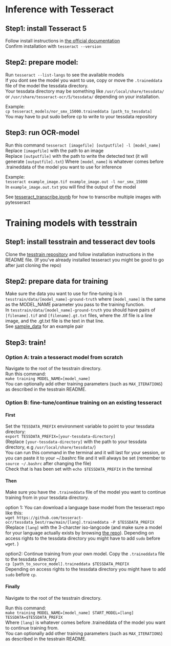 

# Inference with Tesseract 

## Step1: install Tesseract 5
Follow install instructions in [the official documentation](https://tesseract-ocr.github.io/tessdoc/Installation.html)  
Confirm installation with `tesseract --version`

## Step2: prepare model:
Run `tesseract --list-langs` to see the available models  
If you dont see the model you want to use, copy or move the `.traineddata` file of the model the tessdata directory.  
Your tessdata directory may be something like `/usr/local/share/tessdata/` or `/usr/share/tesseract-ocr/5/tessdata/` depending on your installation.  

Example:  
`cp tesseract_models/nor_smx_15000.traineddata [path_to_tessdata]`  
You may have to put sudo before cp to write to your tessdata repository

## Step3: run OCR-model
Run this command
`tesseract [imagefile] [outputfile] -l [model_name]`  
Replace `[imagefile]` with the path to an image  
Replace `[outputfile]` with the path to write the detected text (it will generate `[outputfile].txt`)
Where `[model_name]` is whatever comes before .traineddata of the model you want to use for inference

Example:  
`tesseract example_image.tif example_image.out -l nor_smx_15000`  
In `example_image.out.txt` you will find the output of the model

See [tesseract_transcribe.ipynb](tesseract_transcribe.ipynb) for how to transcribe multiple images with pytesseract

# Training models with tesstrain 

## Step1: install tesstrain and tesseract dev tools
Clone the [tesstrain repository](https://github.com/tesseract-ocr/tesstrain) and follow installation instructions in the README file. (If you've already installed tesseract you might be good to go after just cloning the repo)

## Step2: prepare data for training
Make sure the data you want to use for fine-tuning is in `tesstrain/data/[model_name]-ground-truth` where `[model_name]` is the same as the MODEL_NAME parameter you pass to the training function.  
In `tesstrain/data/[model_name]-ground-truth` you should have pairs of `[filename].tif` and `[filename].gt.txt` files, where the .tif file is a line image, and the .gt.txt file is the text in that line.  
See [sample_data](sample_data/) for an example pair  

## Step3: train!

### Option A: train a tesseract model from scratch
Navigate to the root of the tesstrain directory.  
Run this command:  
`make training MODEL_NAME=[model_name]`  
You can optionally add other training parameters (such as `MAX_ITERATIONS`) as described in the tesstrain README.

### Option B: fine-tune/continue training on an existing tesseract

#### First
Set the `TESSDATA_PREFIX` environment variable to point to your tessdata directory:  
`export TESSDATA_PREFIX=[your-tessdata-directory]`  
(Replace `[your-tessdata-directory]` with the path to your tessdata directory, e.g `/usr/local/share/tessdata/`)  
You can run this command in the terminal and it will last for your session, or you can paste it to your ~/.bashrc file and it will always be set (remember to `source ~/.bashrc` after changing the file)  
Check that is has been set with `echo $TESSDATA_PREFIX` in the terminal

#### Then
Make sure you have the `.traineddata` file of the model you want to continue training from in your tessdata directory.   

option 1: 
You can download a language base model from the tesseract repo like this:  
`wget https://github.com/tesseract-ocr/tessdata_best/raw/main/[lang].traineddata -P $TESSDATA_PREFIX`  
(Replace `[lang]` with the 3-charcter iso-langcode (and make sure a model for your language actually exists by browsing [the repo](https://github.com/tesseract-ocr/tessdata_best/)). Depending on access rights to the tessdata directory you might have to add `sudo` before `wget`. )

option2:
Continue training from your own model. Copy the `.traineddata` file to the tessdata directory  
`cp [path_to_source_model].traineddata $TESSDATA_PREFIX`  
Depending on access rights to the tessdata directory you might have to add `sudo` before `cp`.

#### Finally
Navigate to the root of the tesstrain directory.  

Run this command:  
`make training MODEL_NAME=[model_name] START_MODEL=[lang] TESSDATA=$TESSDATA_PREFIX`  
Where `[lang]` is whatever comes before .traineddata of the model you want to continue training from.  
You can optionally add other training parameters (such as `MAX_ITERATIONS`) as described in the tesstrain README.

